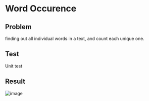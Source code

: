 # Word Occurence
## Problem
finding out all individual words in a text, and count each unique one. 

## Test
Unit test 

## Result
![image](https://user-images.githubusercontent.com/17804600/31588204-ecf85c0c-b1ee-11e7-95c1-befb78076a73.png)


